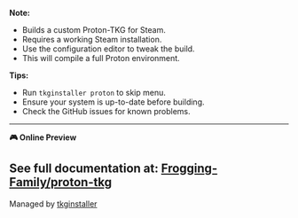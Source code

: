 **Note:**
- Builds a custom Proton-TKG for Steam.
- Requires a working Steam installation.
- Use the configuration editor to tweak the build.
- This will compile a full Proton environment.

**Tips:**
- Run `tkginstaller proton` to skip menu.
- Ensure your system is up-to-date before building.
- Check the GitHub issues for known problems.

---
**🎮 Online Preview**

See full documentation at:
[Frogging-Family/proton-tkg](https://github.com/Frogging-Family/proton-tkg/blob/master/README.md)
---
Managed by [tkginstaller](https://github.com/damachine/tkginstaller)
